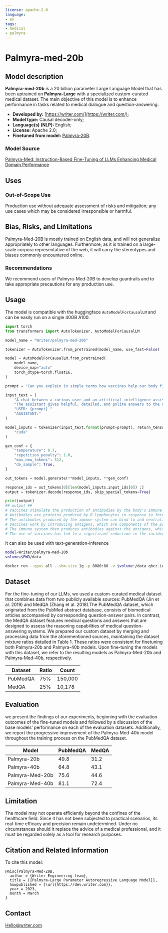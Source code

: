 ```yaml
---
license: apache-2.0
language:
- en
tags:
- medical
- palmyra
---
```

# Palmyra-med-20b

## Model description
**Palmyra-med-20b** is a 20 billion parameter Large Language Model that has been uptrained on 
**Palmyra-Large** with a specialized custom-curated medical dataset. 
The main objective of this model is to enhance performance in tasks related to medical dialogue
and question-answering.

- **Developed by:** [https://writer.com/](https://writer.com/);
- **Model type:** Causal decoder-only;
- **Language(s) (NLP):** English;
- **License:** Apache 2.0;
- **Finetuned from model:** [Palmyra-20B](https://huggingface.co/Writer/palmyra-large).

### Model Source

[Palmyra-Med: Instruction-Based Fine-Tuning of LLMs Enhancing Medical Domain Performance](https://dev.writer.com/docs/palmyra-med-instruction-based-fine-tuning-of-llms-enhancing-medical-domain-performance)


## Uses


### Out-of-Scope Use

Production use without adequate assessment of risks and mitigation; any use cases which may be considered irresponsible or harmful. 

## Bias, Risks, and Limitations

Palmyra-Med-20B is mostly trained on English data, and will not generalize appropriately to other languages. Furthermore, as it is trained on a large-scale corpora representative of the web, it will carry the stereotypes and biases commonly encountered online.

### Recommendations

We recommend users of Palmyra-Med-20B to develop guardrails and to take appropriate precautions for any production use.


## Usage 
The model is compatible with the huggingface `AutoModelForCausalLM` and can be easily run on a single 40GB A100.

```py
import torch
from transformers import AutoTokenizer, AutoModelForCausalLM

model_name = "Writer/palmyra-med-20b"

tokenizer = AutoTokenizer.from_pretrained(model_name, use_fast=False)

model = AutoModelForCausalLM.from_pretrained(
    model_name,
    device_map="auto"
    torch_dtype=torch.float16,
)

prompt = "Can you explain in simple terms how vaccines help our body fight diseases?"

input_text = (
    "A chat between a curious user and an artificial intelligence assistant. "
    "The assistant gives helpful, detailed, and polite answers to the user's questions. "
    "USER: {prompt} "
    "ASSISTANT:"
)

model_inputs = tokenizer(input_text.format(prompt=prompt), return_tensors="pt").to(
    "cuda"
)

gen_conf = {
    "temperature": 0.7,
    "repetition_penalty": 1.0,
    "max_new_tokens": 512,
    "do_sample": True,
}

out_tokens = model.generate(**model_inputs, **gen_conf)

response_ids = out_tokens[0][len(model_inputs.input_ids[0]) :]
output = tokenizer.decode(response_ids, skip_special_tokens=True)

print(output)
## output ##
# Vaccines stimulate the production of antibodies by the body's immune system.
# Antibodies are proteins produced by B lymphocytes in response to foreign substances,such as viruses and bacteria.
# The antibodies produced by the immune system can bind to and neutralize the pathogens, preventing them from invading and damaging the host cells.
# Vaccines work by introducing antigens, which are components of the pathogen, into the body.
# The immune system then produces antibodies against the antigens, which can recognize and neutralize the pathogen if it enters the body in the future.
# The use of vaccines has led to a significant reduction in the incidence and severity of many diseases, including measles, mumps, rubella, and polio. 
```

It can also be used with text-generation-inference

```sh
model=Writer/palmyra-med-20b
volume=$PWD/data

docker run --gpus all --shm-size 1g -p 8080:80 -v $volume:/data ghcr.io/huggingface/text-generation-inference --model-id $model
```

##  Dataset
For the fine-tuning of our LLMs, we used a custom-curated medical dataset that combines data from
two publicly available sources: PubMedQA (Jin et al. 2019) and MedQA (Zhang et al. 2018).The
PubMedQA dataset, which originated from the PubMed abstract database, consists of biomedical
articles accompanied by corresponding question-answer pairs. In contrast, the MedQA dataset
features medical questions and answers that are designed to assess the reasoning capabilities of
medical question-answering systems.
We prepared our custom dataset by merging and processing data from the aforementioned sources,
maintaining the dataset mixture ratios detailed in Table 1. These ratios were consistent for finetuning
both Palmyra-20b and Palmyra-40b models. Upon fine-tuning the models with this dataset, we refer
to the resulting models as Palmyra-Med-20b and Palmyra-Med-40b, respectively.


| Dataset | Ratio    | Count |
| -----------|----------- | ----------- |
| PubMedQA | 75%       | 150,000       |
| MedQA | 25%    | 10,178        |


## Evaluation
we present the findings of our experiments, beginning with the evaluation outcomes of
the fine-tuned models and followed by a discussion of the base models’ performance on each of the
evaluation datasets. Additionally, we report the progressive improvement of the Palmyra-Med-40b
model throughout the training process on the PubMedQA dataset.

| Model | PubMedQA    | MedQA |
| -----------|----------- | ----------- |
| Palmyra-20b | 49.8       | 31.2       |
| Palmyra-40b | 64.8 | 43.1| 
| Palmyra-Med-20b|  75.6 | 44.6| 
| Palmyra-Med-40b|  81.1 | 72.4| 



## Limitation
The model may not operate efficiently beyond the confines of the healthcare field.
Since it has not been subjected to practical scenarios, its real-time efficacy and precision remain undetermined.
Under no circumstances should it replace the advice of a medical professional, and it must be regarded solely as a tool for research purposes.

## Citation and Related Information


To cite this model:
```
@misc{Palmyra-Med-20B,
  author = {Writer Engineering team},
  title = {{Palmyra-Large Parameter Autoregressive Language Model}},
  howpublished = {\url{https://dev.writer.com}},
  year = 2023,
  month = March 
}
```

## Contact
Hello@writer.com
